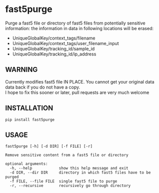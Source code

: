 # fast5purge
Purge a fast5 file or directory of fast5 files from potentially sensitive information:
the information in data in following locations will be erased:
 - UniqueGlobalKey/context_tags/filename
 - UniqueGlobalKey/context_tags/user_filename_input
 - UniqueGlobalKey/tracking_id/sample_id
 - UniqueGlobalKey/tracking_id/ip_address


## WARNING
Currently modifies fast5 file IN PLACE. You cannot get your original data data back if you do not have a copy.  
I hope to fix this sooner or later, pull requests are very much welcome

## INSTALLATION
`pip install fast5purge`


## USAGE
```
fast5purge [-h] [-d DIR] [-f FILE] [-r]

Remove sensitive content from a fast5 file or directory

optional arguments:
  -h, --help            show this help message and exit
  -d DIR, --dir DIR     directory in which fast5 files have to be purged
  -f FILE, --file FILE  single fast5 file to purge
  -r, --recursive       recursively go through directory
```
